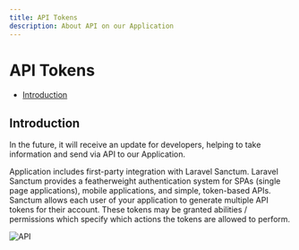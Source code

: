 ```yaml
---
title: API Tokens
description: About API on our Application
---
```


# API Tokens

- [Introduction](#introduction)

<a name="introduction"></a>

## Introduction

In the future, it will receive an update for developers, helping to take information and send via API to our Application.

Application includes first-party integration with Laravel Sanctum. Laravel Sanctum provides a featherweight authentication system for SPAs (single page applications), mobile applications, and simple, token-based APIs. Sanctum allows each user of your application to generate multiple API tokens for their account. These tokens may be granted abilities / permissions which specify which actions the tokens are allowed to perform.

![API](https://raw.githubusercontent.com/zaimea/zaimea-docs/main/preview/api-tokens.jpg)
